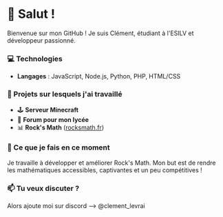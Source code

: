 # 👋 Salut !

Bienvenue sur mon GitHub ! Je suis Clément, étudiant à l'ESILV et développeur passionné.

### 💻 Technologies

- **Langages** : JavaScript, Node.js, Python, PHP, HTML/CSS

### 🌱 Projets sur lesquels j'ai travaillé

- 🕹️ **Serveur Minecraft**
- 📝 **Forum pour mon lycée**
- 📊 **Rock's Math** ([rocksmath.fr](https://rocksmath.fr))

### 🤔 Ce que je fais en ce moment

Je travaille à développer et améliorer Rock's Math. Mon but est de rendre les mathématiques accessibles, captivantes et un peu compétitives !

### 📫 Tu veux discuter ?

Alors ajoute moi sur discord --> @clement_levrai
